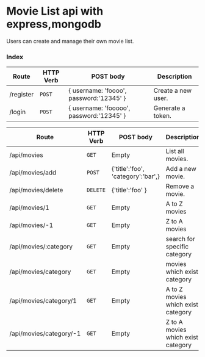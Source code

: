 # Movie List api with express,mongodb
Users can create and manage their own movie list.
### Index

| Route | HTTP Verb	 | POST body	 | Description	 |
| --- | --- | --- | --- |
| /register | `POST` | { username: 'foooo', password:'12345' } | Create a new user. |
| /login | `POST` | { username: 'fooooo', password:'12345' } | Generate a token. |


| Route | HTTP Verb	 | POST body	 | Description	 |
| --- | --- | --- | --- |
| /api/movies | `GET` | Empty | List all movies. |
| /api/movies/add | `POST` | {'title':'foo', 'category':'bar',}  | Add a new movie. |
| /api/movies/delete | `DELETE` | {'title':'foo' } | Remove a movie. |
| /api/movies/1 | `GET` | Empty | A to Z movies |
| /api/movies/-1 | `GET` | Empty | Z to A movies |
| /api/movies/:category | `GET` | Empty | search for specific category |
| /api/movies/category | `GET` | Empty | movies which exist category |
| /api/movies/category/1 | `GET` | Empty | A to Z movies which exist category |
| /api/movies/category/-1 | `GET` | Empty | Z to A movies which exist category |




